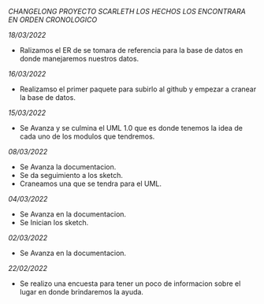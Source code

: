 *CHANGELONG PROYECTO SCARLETH*
*LOS HECHOS LOS ENCONTRARA EN ORDEN CRONOLOGICO*

*18/03/2022*
- Ralizamos el ER de se tomara de referencia para la base de datos en donde manejaremos nuestros datos.

*16/03/2022*
- Realizamso el primer paquete para subirlo al github y empezar a cranear la base de datos.

*15/03/2022*
- Se Avanza y se culmina el UML 1.0 que es donde tenemos la idea de cada uno de los modulos que tendremos.

*08/03/2022*
- Se Avanza la documentacion.
- Se da seguimiento a los sketch.
- Craneamos una que se tendra para el UML.

*04/03/2022*
- Se Avanza en la documentacion.
- Se Inician los sketch.

*02/03/2022*
- Se Avanza en la documentacion.

*22/02/2022*
- Se realizo una encuesta para tener un poco de informacion sobre el lugar en donde brindaremos la ayuda.





